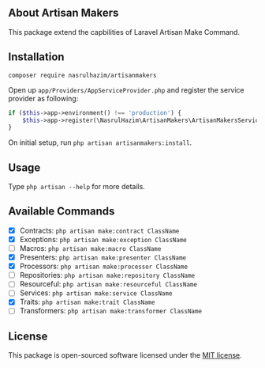 ## About Artisan Makers

This package extend the capbilities of Laravel Artisan Make Command.

## Installation

```
composer require nasrulhazim/artisanmakers
```

Open up `app/Providers/AppServiceProvider.php` and register the service provider as following:

```php
if ($this->app->environment() !== 'production') {
    $this->app->register(\NasrulHazim\ArtisanMakers\ArtisanMakersServiceProvider::class);
}
```

On initial setup, run `php artisan artisanmakers:install`.

## Usage

Type `php artisan --help` for more details.

## Available Commands

- [x] Contracts: `php artisan make:contract ClassName`
- [x] Exceptions: `php artisan make:exception ClassName`
- [ ] Macros: `php artisan make:macro ClassName`
- [x] Presenters: `php artisan make:presenter ClassName`
- [x] Processors: `php artisan make:processor ClassName`
- [ ] Repositories: `php artisan make:repository ClassName`
- [ ] Resourceful: `php artisan make:resourceful ClassName`
- [ ] Services: `php artisan make:service ClassName`
- [x] Traits: `php artisan make:trait ClassName`
- [ ] Transformers: `php artisan make:transformer ClassName`

## License

This package is open-sourced software licensed under the [MIT license](http://opensource.org/licenses/MIT).